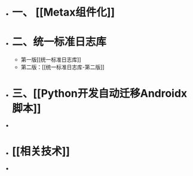 - # 一、 [[Metax组件化]]
- # 二、统一标准日志库
	- 第一版[[统一标准日志库]]
	- 第二版：[[统一标准日志库-第二版]]
- # 三、[[Python开发自动迁移Androidx脚本]]
-
- # [[相关技术]]
-
